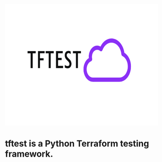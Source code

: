 <img src="assets/tftest_logo.png" width="1000" height="400" />

# tftest is a Python Terraform testing framework.

